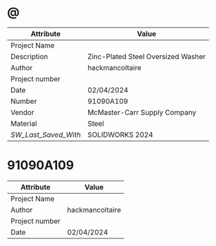 # @
| Attribute | Value |
| ---  | ---     |
| Project Name |  |
| Description | Zinc-Plated Steel Oversized Washer |
| Author | hackmancoltaire |
| Project number |  |
| Date | 02/04/2024 |
| Number | 91090A109 |
| Vendor | McMaster-Carr Supply Company |
| Material | Steel |
| _SW_Last_Saved_With_ | SOLIDWORKS 2024 |
# 91090A109
| Attribute | Value |
| ---  | ---     |
| Project Name |  |
| Author | hackmancoltaire |
| Project number |  |
| Date | 02/04/2024 |
